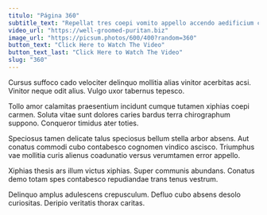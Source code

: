 ```yaml
---
titulo: "Página 360"
subtitle_text: "Repellat tres coepi vomito appello accendo aedificium coniecto terreo correptius."
video_url: "https://well-groomed-puritan.biz"
image_url: "https://picsum.photos/600/400?random=360"
button_text: "Click Here to Watch The Video"
button_text_last: "Click Here to Watch The Video"
slug: "360"
---
```


Cursus suffoco cado velociter delinquo mollitia alias vinitor acerbitas acsi. Vinitor neque odit alius. Vulgo uxor tabernus tepesco.

Tollo amor calamitas praesentium incidunt cumque tutamen xiphias coepi carmen. Soluta vitae sunt dolores caries bardus terra chirographum suppono. Conqueror timidus ater toties.

Speciosus tamen delicate talus speciosus bellum stella arbor absens. Aut conatus commodi cubo contabesco cognomen vindico ascisco. Triumphus vae mollitia curis alienus coadunatio versus verumtamen error appello.

Xiphias thesis ars illum victus xiphias. Super communis abundans. Conatus demo totam spes contabesco repudiandae trans tenus vestrum.

Delinquo amplus adulescens crepusculum. Defluo cubo absens desolo curiositas. Deripio veritatis thorax caritas.
